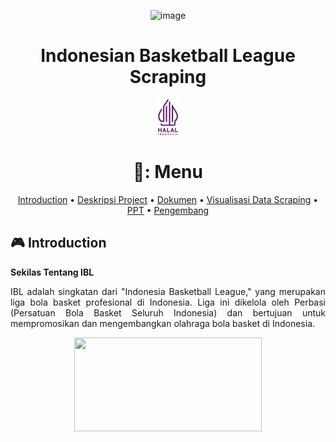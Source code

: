 
<div align="center">

![image](https://github.com/kevinsoewari/IBL-Scraping/assets/165129110/76b8c505-ffb7-4bc9-b551-2d295f28cc20)



# Indonesian Basketball League Scraping
[![scrape_hashtag](https://github.com/kevinsoewari/IBL-Scraping/blob/main/.github/workflows/32px-Halal_Indonesia.svg.png)](https://github.com/kevinsoewari/IBL-Scraping/blob/main/.github/workflows/main.yml)

<p align="center">
    
# 🏀: Menu

</p>

[Introduction](#game-Introduction)
•
[Deskripsi Project](#writing_hand-deskripsi-project)
•
[Dokumen](#books-dokumen)
•
[Visualisasi Data Scraping](#visualisasi-data-scraping)
•
[PPT](#computer-PPT)
•
[Pengembang](#man-Developer)

</div>

## 🎮 Introduction

**Sekilas Tentang IBL**

<p align="justify">
IBL adalah singkatan dari "Indonesia Basketball League," yang merupakan liga bola basket profesional di Indonesia. Liga ini dikelola oleh Perbasi (Persatuan Bola Basket Seluruh Indonesia) dan bertujuan untuk mempromosikan dan mengembangkan olahraga bola basket di Indonesia.
</p>

<p align="center">
  <img width="300" height="150" src="https://www.google.com/url?sa=i&url=https%3A%2F%2Fiblindonesia.com%2Fnews%2Froster-ibl-2020-pelita-jaya-bakrie&psig=AOvVaw0N8y1C5RO4PIFTqAhw8284&ust=1718027804959000&source=images&cd=vfe&opi=89978449&ved=0CBIQjRxqFwoTCPDBurrWzoYDFQAAAAAdAAAAABAE">

</p>
